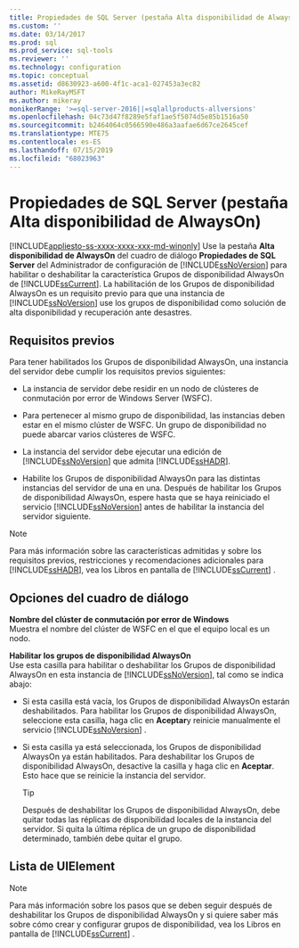 ```yaml
---
title: Propiedades de SQL Server (pestaña Alta disponibilidad de AlwaysOn) | Microsoft Docs
ms.custom: ''
ms.date: 03/14/2017
ms.prod: sql
ms.prod_service: sql-tools
ms.reviewer: ''
ms.technology: configuration
ms.topic: conceptual
ms.assetid: d8630923-a600-4f1c-aca1-027453a3ec82
author: MikeRayMSFT
ms.author: mikeray
monikerRange: '>=sql-server-2016||=sqlallproducts-allversions'
ms.openlocfilehash: 04c73d47f8289e5faf1ae5f5074d5e85b1516a50
ms.sourcegitcommit: b2464064c0566590e486a3aafae6d67ce2645cef
ms.translationtype: MTE75
ms.contentlocale: es-ES
ms.lasthandoff: 07/15/2019
ms.locfileid: "68023963"
---
```

# <a name="sql-server-properties-always-on-high-availability-tab"></a>Propiedades de SQL Server (pestaña Alta disponibilidad de AlwaysOn)
[!INCLUDE[appliesto-ss-xxxx-xxxx-xxx-md-winonly](../../includes/appliesto-ss-xxxx-xxxx-xxx-md-winonly.md)]
  Use la pestaña **Alta disponibilidad de AlwaysOn** del cuadro de diálogo **Propiedades de SQL Server** del Administrador de configuración de [!INCLUDE[ssNoVersion](../../includes/ssnoversion-md.md)] para habilitar o deshabilitar la característica Grupos de disponibilidad AlwaysOn de [!INCLUDE[ssCurrent](../../includes/sscurrent-md.md)]. La habilitación de los Grupos de disponibilidad AlwaysOn es un requisito previo para que una instancia de [!INCLUDE[ssNoVersion](../../includes/ssnoversion-md.md)] use los grupos de disponibilidad como solución de alta disponibilidad y recuperación ante desastres.  
  
##  <a name="Prerequisites"></a> Requisitos previos  
 Para tener habilitados los Grupos de disponibilidad AlwaysOn, una instancia del servidor debe cumplir los requisitos previos siguientes:  
  
-   La instancia de servidor debe residir en un nodo de clústeres de conmutación por error de Windows Server (WSFC).  
  
-   Para pertenecer al mismo grupo de disponibilidad, las instancias deben estar en el mismo clúster de WSFC. Un grupo de disponibilidad no puede abarcar varios clústeres de WSFC.  
  
-   La instancia del servidor debe ejecutar una edición de [!INCLUDE[ssNoVersion](../../includes/ssnoversion-md.md)] que admita [!INCLUDE[ssHADR](../../includes/sshadr-md.md)].  
  
-   Habilite los Grupos de disponibilidad AlwaysOn para las distintas instancias del servidor de una en una. Después de habilitar los Grupos de disponibilidad AlwaysOn, espere hasta que se haya reiniciado el servicio [!INCLUDE[ssNoVersion](../../includes/ssnoversion-md.md)] antes de habilitar la instancia del servidor siguiente.  
  
> [!NOTE]  
>  Para más información sobre las características admitidas y sobre los requisitos previos, restricciones y recomendaciones adicionales para [!INCLUDE[ssHADR](../../includes/sshadr-md.md)], vea los Libros en pantalla de [!INCLUDE[ssCurrent](../../includes/sscurrent-md.md)] .  
  
## <a name="dialog-options"></a>Opciones del cuadro de diálogo  
 **Nombre del clúster de conmutación por error de Windows**  
 Muestra el nombre del clúster de WSFC en el que el equipo local es un nodo.  
  
 **Habilitar los grupos de disponibilidad AlwaysOn**  
 Use esta casilla para habilitar o deshabilitar los Grupos de disponibilidad AlwaysOn en esta instancia de [!INCLUDE[ssNoVersion](../../includes/ssnoversion-md.md)], tal como se indica abajo:  
  
-   Si esta casilla está vacía, los Grupos de disponibilidad AlwaysOn estarán deshabilitados. Para habilitar los Grupos de disponibilidad AlwaysOn, seleccione esta casilla, haga clic en **Aceptar**y reinicie manualmente el servicio [!INCLUDE[ssNoVersion](../../includes/ssnoversion-md.md)] .  
  
-   Si esta casilla ya está seleccionada, los Grupos de disponibilidad AlwaysOn ya están habilitados. Para deshabilitar los Grupos de disponibilidad AlwaysOn, desactive la casilla y haga clic en **Aceptar**. Esto hace que se reinicie la instancia del servidor.  
  
    > [!TIP]  
    >  Después de deshabilitar los Grupos de disponibilidad AlwaysOn, debe quitar todas las réplicas de disponibilidad locales de la instancia del servidor. Si quita la última réplica de un grupo de disponibilidad determinado, también debe quitar el grupo.  
  
## <a name="uielement-list"></a>Lista de UIElement  
  
> [!NOTE]  
>  Para más información sobre los pasos que se deben seguir después de deshabilitar los Grupos de disponibilidad AlwaysOn y si quiere saber más sobre cómo crear y configurar grupos de disponibilidad, vea los Libros en pantalla de [!INCLUDE[ssCurrent](../../includes/sscurrent-md.md)] .  
  
  
